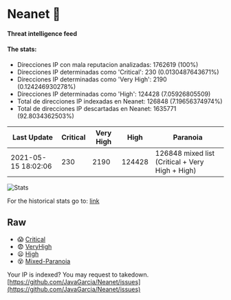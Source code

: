 # Neanet :hocho:
#### Threat intelligence feed
#### The stats:

- Direcciones IP con mala reputacion analizadas: 1762619 (100%)
- Direcciones IP determinadas como 'Critical':  230 (0.0130487643671%)
- Direcciones IP determinadas como 'Very High':  2190 (0.124246930278%)
- Direcciones IP determinadas como 'High':  124428 (7.05926805509)
- Total de direcciones IP indexadas en Neanet:  126848 (7.19656374974%)
- Total de direcciones IP descartadas en Neanet:  1635771 (92.8034362503%)

| Last Update | Critical | Very High | High | Paranoia |
| --- | --- | --- | --- | --- |
| 2021-05-15 18:02:06 | 230 | 2190 | 124428 | 126848 mixed list (Critical + Very High + High)|

![Stats](https://docs.google.com/spreadsheets/d/e/2PACX-1vSnaNMIXVabIpDJjufMlzH7poXnshF3mgd8Is1g9ytUEzVsP5my4Trn8f-xkoLLQ38xpL3HtmUexLo6/pubchart?oid=501124687&format=image)

For the historical stats go to: [link](/stats.csv)
## Raw
- :scream: [Critical](https://raw.githubusercontent.com/JavaGarcia/Neanet/master/blacklists/neanet_critical.txt)
- :fearful: [VeryHigh](https://raw.githubusercontent.com/JavaGarcia/Neanet/master/blacklists/neanet_veryHigh.txtt)
- :frowning: [High](https://raw.githubusercontent.com/JavaGarcia/Neanet/master/blacklists/neanet_high.txt)
- :dizzy_face: [Mixed-Paranoia](https://raw.githubusercontent.com/JavaGarcia/Neanet/master/blacklists/neanet_all.txt)


Your IP is indexed? You may request to takedown. [https://github.com/JavaGarcia/Neanet/issues](https://github.com/JavaGarcia/Neanet/issues)



















































































































































































































































































































































































































































































































































































































































































































































































































































































































































































































































































































































































































































































































































































































































































































































































































































































































































































































































































































































































































































































































































































































































































































































































































































































































































































































































































































































































































































































































































































































































































































































































































































































































































































































































































































































































































































































































































































































































































































































































































































































































































































































































































































































































































































































































































































































































































































































































































































































































































































































































































































































































































































































































































































































































































































































































































































































































































































































































































































































































































































































































































































































































































































































































































































































































































































